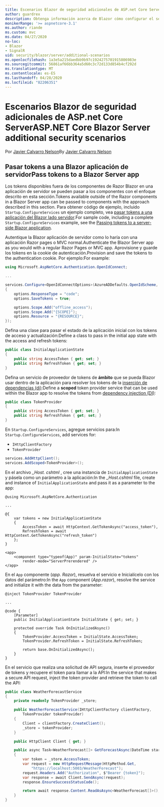 ```yaml
---
title: Escenarios Blazor de seguridad adicionales de ASP.net Core Server
author: guardrex
description: Obtenga información acerca de Blazor cómo configurar el servidor para escenarios de seguridad adicionales.
monikerRange: '>= aspnetcore-3.1'
ms.author: riande
ms.custom: mvc
ms.date: 04/27/2020
no-loc:
- Blazor
- SignalR
uid: security/blazor/server/additional-scenarios
ms.openlocfilehash: 1a3e5a215daedbb9b97c1924275701915806983e
ms.sourcegitcommit: 56861af66bb364a5d60c3c72d133d854b4cf292d
ms.translationtype: MT
ms.contentlocale: es-ES
ms.lasthandoff: 04/28/2020
ms.locfileid: "82206351"
---
```

# <a name="aspnet-core-blazor-server-additional-security-scenarios"></a><span data-ttu-id="875c2-103">Escenarios Blazor de seguridad adicionales de ASP.net Core Server</span><span class="sxs-lookup"><span data-stu-id="875c2-103">ASP.NET Core Blazor Server additional security scenarios</span></span>

<span data-ttu-id="875c2-104">Por [Javier Calvarro Nelson](https://github.com/javiercn)</span><span class="sxs-lookup"><span data-stu-id="875c2-104">By [Javier Calvarro Nelson](https://github.com/javiercn)</span></span>

## <a name="pass-tokens-to-a-blazor-server-app"></a><span data-ttu-id="875c2-105">Pasar tokens a una Blazor aplicación de servidor</span><span class="sxs-lookup"><span data-stu-id="875c2-105">Pass tokens to a Blazor Server app</span></span>

<span data-ttu-id="875c2-106">Los tokens disponibles fuera de los componentes de Razor Blazor en una aplicación de servidor se pueden pasar a los componentes con el enfoque descrito en esta sección.</span><span class="sxs-lookup"><span data-stu-id="875c2-106">Tokens available outside of the Razor components in a Blazor Server app can be passed to components with the approach described in this section.</span></span> <span data-ttu-id="875c2-107">Para obtener código de ejemplo, incluido `Startup.ConfigureServices` un ejemplo completo, vea [pasar tokens a una aplicación del Blazor lado servidor](https://github.com/javiercn/blazor-server-aad-sample).</span><span class="sxs-lookup"><span data-stu-id="875c2-107">For sample code, including a complete `Startup.ConfigureServices` example, see the [Passing tokens to a server-side Blazor application](https://github.com/javiercn/blazor-server-aad-sample).</span></span>

<span data-ttu-id="875c2-108">Autentique la Blazor aplicación de servidor como lo haría con una aplicación Razor pages o MVC normal.</span><span class="sxs-lookup"><span data-stu-id="875c2-108">Authenticate the Blazor Server app as you would with a regular Razor Pages or MVC app.</span></span> <span data-ttu-id="875c2-109">Aprovisione y guarde los tokens en la cookie de autenticación.</span><span class="sxs-lookup"><span data-stu-id="875c2-109">Provision and save the tokens to the authentication cookie.</span></span> <span data-ttu-id="875c2-110">Por ejemplo:</span><span class="sxs-lookup"><span data-stu-id="875c2-110">For example:</span></span>

```csharp
using Microsoft.AspNetCore.Authentication.OpenIdConnect;

...

services.Configure<OpenIdConnectOptions>(AzureADDefaults.OpenIdScheme, options =>
{
    options.ResponseType = "code";
    options.SaveTokens = true;

    options.Scope.Add("offline_access");
    options.Scope.Add("{SCOPE}");
    options.Resource = "{RESOURCE}";
});
```

<span data-ttu-id="875c2-111">Defina una clase para pasar el estado de la aplicación inicial con los tokens de acceso y actualización:</span><span class="sxs-lookup"><span data-stu-id="875c2-111">Define a class to pass in the initial app state with the access and refresh tokens:</span></span>

```csharp
public class InitialApplicationState
{
    public string AccessToken { get; set; }
    public string RefreshToken { get; set; }
}
```

<span data-ttu-id="875c2-112">Defina un servicio de proveedor de tokens de **ámbito** que se pueda Blazor usar dentro de la aplicación para resolver los tokens de la [inserción de dependencias (di)](xref:blazor/dependency-injection):</span><span class="sxs-lookup"><span data-stu-id="875c2-112">Define a **scoped** token provider service that can be used within the Blazor app to resolve the tokens from [dependency injection (DI)](xref:blazor/dependency-injection):</span></span>

```csharp
public class TokenProvider
{
    public string AccessToken { get; set; }
    public string RefreshToken { get; set; }
}
```

<span data-ttu-id="875c2-113">En `Startup.ConfigureServices`, agregue servicios para:</span><span class="sxs-lookup"><span data-stu-id="875c2-113">In `Startup.ConfigureServices`, add services for:</span></span>

* `IHttpClientFactory`
* `TokenProvider`

```csharp
services.AddHttpClient();
services.AddScoped<TokenProvider>();
```

<span data-ttu-id="875c2-114">En el archivo *_Host. cshtml* , cree una instancia de `InitialApplicationState` y pásela como un parámetro a la aplicación:</span><span class="sxs-lookup"><span data-stu-id="875c2-114">In the *_Host.cshtml* file, create and instance of `InitialApplicationState` and pass it as a parameter to the app:</span></span>

```cshtml
@using Microsoft.AspNetCore.Authentication

...

@{
    var tokens = new InitialApplicationState
    {
        AccessToken = await HttpContext.GetTokenAsync("access_token"),
        RefreshToken = await HttpContext.GetTokenAsync("refresh_token")
    };
}

<app>
    <component type="typeof(App)" param-InitialState="tokens" 
        render-mode="ServerPrerendered" />
</app>
```

<span data-ttu-id="875c2-115">En el `App` componente (*app. Razor*), resuelva el servicio e Inicialícelo con los datos del parámetro:</span><span class="sxs-lookup"><span data-stu-id="875c2-115">In the `App` component (*App.razor*), resolve the service and initialize it with the data from the parameter:</span></span>

```razor
@inject TokenProvider TokenProvider

...

@code {
    [Parameter]
    public InitialApplicationState InitialState { get; set; }

    protected override Task OnInitializedAsync()
    {
        TokenProvider.AccessToken = InitialState.AccessToken;
        TokenProvider.RefreshToken = InitialState.RefreshToken;

        return base.OnInitializedAsync();
    }
}
```

<span data-ttu-id="875c2-116">En el servicio que realiza una solicitud de API segura, inserte el proveedor de tokens y recupere el token para llamar a la API:</span><span class="sxs-lookup"><span data-stu-id="875c2-116">In the service that makes a secure API request, inject the token provider and retrieve the token to call the API:</span></span>

```csharp
public class WeatherForecastService
{
    private readonly TokenProvider _store;

    public WeatherForecastService(IHttpClientFactory clientFactory, 
        TokenProvider tokenProvider)
    {
        Client = clientFactory.CreateClient();
        _store = tokenProvider;
    }

    public HttpClient Client { get; }

    public async Task<WeatherForecast[]> GetForecastAsync(DateTime startDate)
    {
        var token = _store.AccessToken;
        var request = new HttpRequestMessage(HttpMethod.Get, 
            "https://localhost:5003/WeatherForecast");
        request.Headers.Add("Authorization", $"Bearer {token}");
        var response = await Client.SendAsync(request);
        response.EnsureSuccessStatusCode();

        return await response.Content.ReadAsAsync<WeatherForecast[]>();
    }
}
```
